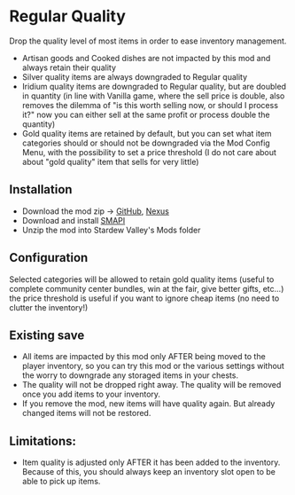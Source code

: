 ﻿# Regular Quality

Drop the quality level of most items in order to ease inventory management.

- Artisan goods and Cooked dishes are not impacted by this mod and always retain their quality
- Silver quality items are always downgraded to Regular quality
- Iridium quality items are downgraded to Regular quality, but are doubled in quantity (in line with Vanilla game, where the sell price is double, also removes the dilemma of "is this worth selling now, or should I process it?" now you can either sell at the same profit or process double the quantity)
- Gold quality items are retained by default, but you can set what item categories should or should not be downgraded via the Mod Config Menu, with the possibility to set a price threshold (I do not care about about "gold quality" item that sells for very little)

## Installation

- Download the mod zip ->
	[GitHub](https://github.com/mttdr/sdv-streamlined-quality/releases),
	[Nexus](https://www.nexusmods.com/stardewvalley/mods/36894)
- Download and install [SMAPI](https://smapi.io/)
- Unzip the mod into Stardew Valley's Mods folder

## Configuration

Selected categories will be allowed to retain gold quality items (useful to complete community center bundles, win at the fair, give better gifts, etc...) the price threshold is useful if you want to ignore cheap items (no need to clutter the inventory!)

## Existing save

- All items are impacted by this mod only AFTER being moved to the player inventory, so you can try this mod or the various settings without the worry to downgrade any storaged items in your chests.
- The quality will not be dropped right away. The quality will be removed once you add items to your inventory.
- If you remove the mod, new items will have quality again. But already changed items will not be restored.

## Limitations:

- Item quality is adjusted only AFTER it has been added to the inventory.
	Because of this, you should always keep an inventory slot open to be able to pick up items.